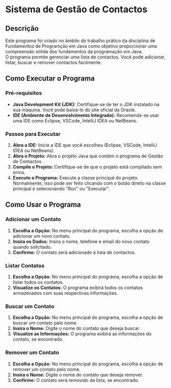 # Sistema de Gestão de Contactos

## Descrição
Este programa foi criado no âmbito do trabalho prático da disciplina de Fundamentos de Programção em Java como objetivo proporcionar uma compreensão sólida dos fundamentos da programação em Java.  
O programa permite gerenciar uma lista de contactos. Você pode adicionar, listar, buscar e remover contactos facilmente.

## Como Executar o Programa

### Pré-requisitos
- **Java Development Kit (JDK):** Certifique-se de ter o JDK instalado na sua máquina. Você pode baixá-lo do site oficial da Oracle.
- **IDE (Ambiente de Desenvolvimento Integrado):** Recomenda-se usar uma IDE como Eclipse, VSCode, IntelliJ IDEA ou NetBeans.

### Passos para Executar
1. **Abra a IDE:** Inicie a IDE que você escolheu (Eclipse, VSCode, IntelliJ IDEA ou NetBeans).
2. **Abra o Projeto:** Abra o projeto Java que contém o programa de Gestão de Contactos.
3. **Compile o Projeto:** Certifique-se de que o projeto está compilado sem erros.
4. **Execute o Programa:** Execute a classe principal do projeto. Normalmente, isso pode ser feito clicando com o botão direito na classe principal e selecionando "Run" ou "Executar".

## Como Usar o Programa

### Adicionar um Contato
1. **Escolha a Opção:** No menu principal do programa, escolha a opção de adicionar um novo contato.
2. **Insira os Dados:** Insira o nome, telefone e email do novo contato quando solicitado.
3. **Confirme:** O contato será adicionado à lista de contactos.

### Listar Contatos
1. **Escolha a Opção:** No menu principal do programa, escolha a opção de listar todos os contatos.
2. **Visualize os Contatos:** O programa exibirá todos os contatos armazenados com suas respectivas informações.

### Buscar um Contato
1. **Escolha a Opção:** No menu principal do programa, escolha a opção de buscar um contato pelo nome.
2. **Insira o Nome:** Digite o nome do contato que deseja buscar.
3. **Visualize as Informações:** O programa exibirá as informações do contato, se encontrado.

### Remover um Contato
1. **Escolha a Opção:** No menu principal do programa, escolha a opção de remover um contato pelo nome.
2. **Insira o Nome:** Digite o nome do contato que deseja remover.
3. **Confirme:** O contato será removido da lista, se encontrado.

